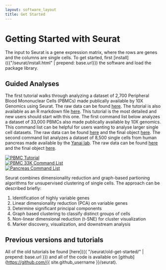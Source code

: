 ```yaml
---
layout: software_layout
title: Get Started
---
```


# Getting Started with Seurat

The input to Seurat is a gene expression matrix, where the rows are genes and the columns are single cells. To get started, first [install]({{"/seurat/install.html" | prepend: base.url}}) the software and load the package library.

## Guided Analyses
The first tutorial walks through analyzing a dataset of 2,700 Peripheral Blood Mononuclear Cells (PBMCs) made publically available by 10X Genomics using Seurat. The raw data can be found [here](https://s3-us-west-2.amazonaws.com/10x.files/samples/cell/pbmc3k/pbmc3k_filtered_gene_bc_matrices.tar.gz). The tutorial is also available as an R markdown file [here](https://raw.githubusercontent.com/satijalab/satijalab.github.io/master/seurat/pbmc-tutorial.Rmd ). This tutorial is the most detailed and new users should start with this one. The first command list below analyzes a dataset of 33,000 PBMCs also made publically available by 10X genomics. This command list can be helpful for users wanting to analyse larger single cell datasets. The raw data can be found [here](https://s3-us-west-2.amazonaws.com/10x.files/samples/cell/pbmc33k/pbmc33k_filtered_gene_bc_matrices.tar.gz) and the final object [here](https://www.dropbox.com/s/4cams873t2azmpf/pbmc33k.Rda?dl=1). The second command list analyzes a dataset of 8,500 single cells from human pancreas made available by the [Yanai lab](https://yanailab.org/). The raw data can be found [here](https://www.ncbi.nlm.nih.gov/geo/query/acc.cgi?acc=GSE84133) and the final object [here](https://www.dropbox.com/s/av5p7d3ro4m0fb5/pancreas.Rda?dl=1).

<div class="col-sm-4" id = "tutorial">
	<a href="{{ "pbmc-tutorial.html" | prepend: site.seurat_nav }}">
		<img src="{{"/img/pbmc-tutorial.svg" | prepend: site.imgurl }}" alt= "PBMC Tutorial" max-height="250" />
	</a>
</div>
<div class="col-sm-4" id = "tutorial">
	<a href="https://www.dropbox.com/s/y6kwho066vugjrg/pbmc33k.R?dl=1">
		<img src="{{"/img/pbmc33k-cl.svg" | prepend: site.imgurl }}" alt= "PBMC 33K Command List" max-height="250" />
	</a>
</div>
<div class="col-sm-4" id = "tutorial">
	<a href="https://www.dropbox.com/s/n3t13kk4mmo1ggs/pancreas.R?dl=1">
		<img src="{{"/img/pancreas-cl.svg" | prepend: site.imgurl }}" alt= "Pancreas Command List" max-height="250" />
	</a>
</div>


Seurat combines dimensionality reduction and graph-based partioning algorithms for unsupervised clustering of single cells. The approach can be described briefly:

1. Identification of highly variable genes
2. Linear dimensionality reduction (PCA) on variable genes
3. Determine significant principal components
4. Graph based clustering to classify distinct groups of cells
5. Non-linear dimensional reduction (t-SNE) for cluster visualization
6. Marker discovery, visualization, and downstream analysis


## Previous versions and tutorials
All of the old tutorials be found [here]({{ "/seurat/old-get-started/" | prepend: base.url  }}) and all of the code is available on [github](https://github.com/{{ site.github_username }}/seurat).
